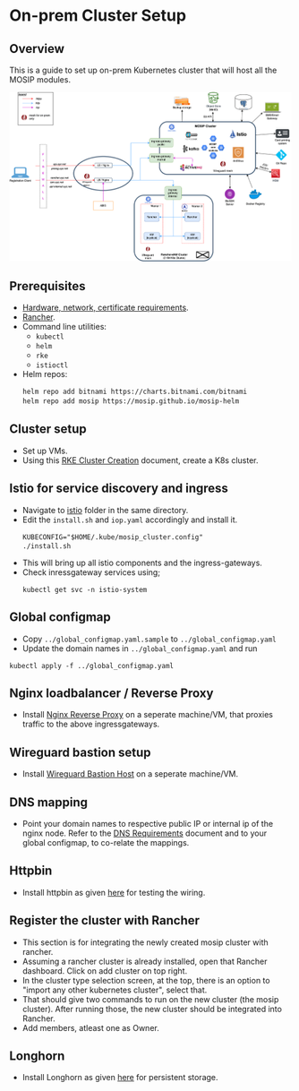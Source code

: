 # On-prem Cluster Setup

## Overview
This is a guide to set up on-prem Kubernetes cluster that will host all the MOSIP modules.

![Architecture](../../docs/images/deployment_architecture.png)

## Prerequisites
- [Hardware, network, certificate requirements](./requirements.md).
- [Rancher](../../rancher).
- Command line utilities:
  - `kubectl`
  - `helm`
  - `rke`
  - `istioctl`
- Helm repos:
  ```sh
  helm repo add bitnami https://charts.bitnami.com/bitnami
  helm repo add mosip https://mosip.github.io/mosip-helm
  ```

## Cluster setup
* Set up VMs.
* Using this [RKE Cluster Creation](../../docs/rke-setup.md) document, create a K8s cluster.

## Istio for service discovery and ingress
* Navigate to [istio](./istio/) folder in the same directory.
* Edit the `install.sh` and `iop.yaml` accordingly and install it.
  ```
  KUBECONFIG="$HOME/.kube/mosip_cluster.config"
  ./install.sh
  ```
* This will bring up all istio components and the ingress-gateways.
* Check inressgateway services using;
  ```
  kubectl get svc -n istio-system
  ```

## Global configmap

* Copy `../global_configmap.yaml.sample` to `../global_configmap.yaml`  
* Update the domain names in `../global_configmap.yaml` and run
```
kubectl apply -f ../global_configmap.yaml
```

## Nginx loadbalancer / Reverse Proxy

* Install [Nginx Reverse Proxy](./nginx/) on a seperate machine/VM, that proxies traffic to the above ingressgateways.

## Wireguard bastion setup

* Install [Wireguard Bastion Host](../../docs/wireguard_bastion.md) on a seperate machine/VM.

## DNS mapping

* Point your domain names to respective public IP or internal ip of the nginx node. Refer to the [DNS Requirements](./requirements.md#DNS_requirements) document and to your global configmap, to co-relate the mappings.

## Httpbin

* Install httpbin as given [here](../../utils/httpbin/README.md) for testing the wiring.

## Register the cluster with Rancher

* This section is for integrating the newly created mosip cluster with rancher.
* Assuming a rancher cluster is already installed, open that Rancher dashboard. Click on add cluster on top right.
* In the cluster type selection screen, at the top, there is an option to "import any other kubernetes cluster", select that.
* That should give two commands to run on the new cluster (the mosip cluster). After running those, the new cluster should be integrated into Rancher.
* Add members, atleast one as Owner.

## Longhorn
* Install Longhorn as given [here](../longhorn/README.md) for persistent storage.
